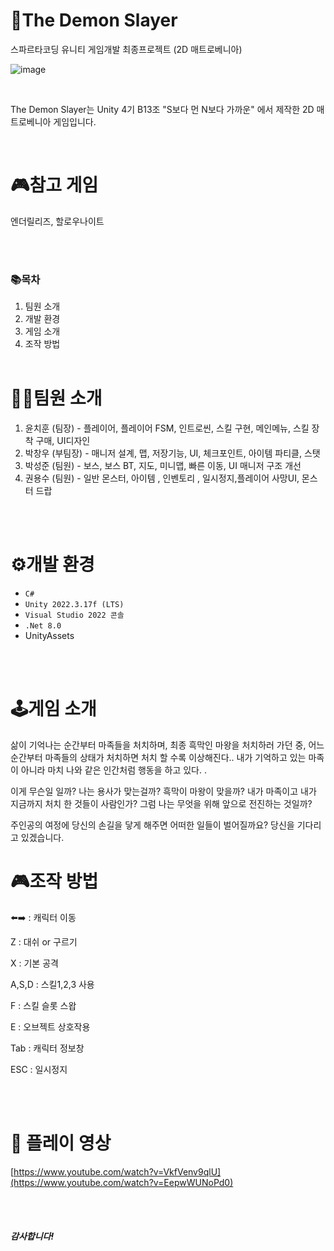 # 🚩The Demon Slayer
스파르타코딩 유니티 게임개발 최종프로젝트 (2D 매트로베니아) 

![image](https://github.com/user-attachments/assets/46ea6391-1e49-4d4d-9c86-cff9c7d5e211)


<br/>

The Demon Slayer는 Unity 4기 B13조 "S보다 먼 N보다 가까운" 에서 제작한 2D 매트로베니아 게임입니다.

<br/>

# 🎮참고 게임
엔더릴리즈, 할로우나이트

<br/><br/>

### 📚목차
1. 팀원 소개
2. 개발 환경
3. 게임 소개
4. 조작 방법
<br/><br/>

# 💁‍♂️팀원 소개
1. 윤치훈 (팀장) - 플레이어, 플레이어 FSM, 인트로씬, 스킬 구현, 메인메뉴, 스킬 장착 구매, UI디자인
2. 박창우 (부팀장) - 매니저 설계, 맵, 저장기능, UI, 체크포인트, 아이템 파티클, 스탯
3. 박성준 (팀원) - 보스, 보스 BT, 지도, 미니맵, 빠른 이동, UI 매니저 구조 개선
4. 권용수 (팀원) - 일반 몬스터, 아이템 , 인벤토리 , 일시정지,플레이어 사망UI, 몬스터 드랍 


<br/><br/>

# ⚙개발 환경
* ``C#``
* ``Unity 2022.3.17f (LTS)``
* ``Visual Studio 2022 콘솔``
* ``.Net 8.0``
* UnityAssets

<br/><br/>

# 🕹게임 소개
삶이 기억나는 순간부터 마족들을 처치하며, 최종 흑막인 마왕을 처치하러 가던 중,  어느 순간부터 마족들의 상태가 처치하면 처치 할 수록 이상해진다..  내가 기억하고 있는 마족이 아니라 마치 나와 같은 인간처럼 행동을 하고 있다. .

이게 무슨일 일까? 나는 용사가 맞는걸까? 흑막이 마왕이 맞을까? 내가 마족이고 내가 지금까지 처치 한 것들이 사람인가? 그럼 나는 무엇을 위해 앞으로 전진하는 것일까?  

주인공의 여정에 당신의 손길을 닿게 해주면 어떠한 일들이 벌어질까요? 당신을 기다리고 있겠습니다.

# 🎮조작 방법
⬅️➡️ : 캐릭터 이동  </br>

Z : 대쉬 or 구르기 </br>

X : 기본 공격 </br>

A,S,D : 스킬1,2,3 사용 </br> 

F : 스킬 슬롯 스왑 </br>

E : 오브젝트 상호작용 </br>

Tab : 캐릭터 정보창 </br>

ESC : 일시정지 

<br/><br/>

# 🎥 플레이 영상
[https://www.youtube.com/watch?v=VkfVenv9qlU](https://www.youtube.com/watch?v=EepwWUNoPd0)

<br/><br/>


##### 감사합니다!
